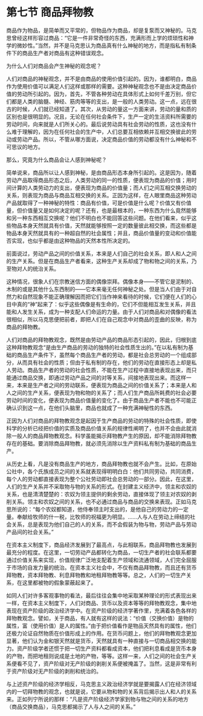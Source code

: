 # 第七节 商品拜物教

商品作为物品，是简单而又平常的，但物品作为商品，却是复泵而又神秘的。马克思曾经这样形容过商品：“它是一件非常奇怪的东西，充满形而上学的烦琐性和神学的微妙性。”当然，并不是马克思认为商品真有什么神秘的地方，而是指私有制条件下的商品生产者对商品有这种错误观念。

为什么人们对商品会产生神秘的观念呢？

人们对商品的神秘观念，并不是由商品的使用价值引起的。因为，谁都明白，商品作为使用价值可以满足人们这样或那样的需要。这种神秘观念也不是由决定商品价值的劳动所引起的。因为，首先，不管各种劳动在具体形式上如何千差万别，但它们都是人类的脑髓、神经、筋肉等等的支出，是一般的人类劳动。这一点，远在很古的时候，人们就已经知道了。其次，从劳动的量这一方面来讲，劳动的量和质的区别也是很明显的。况且，无论在任何社会条件下，生产一定的生活资料所需要的劳动时间，向来就是人们所关心的。最后说劳动具有社会劳动的性质，这也没有什么难于理解的，因为在任何社会的生产中，人们总要互相依赖并互相交换彼此的劳动或劳动产品。所以，不管从哪方面说，决定商品价值的劳动都没有什么神秘和不可思议的地方。

那么，究竟为什么商品会让人感到神秘呢？

简单说来，商品所以让人感到神秘，是由商品形态本身所引起的。这是因为，随着劳动产品取得商品形态之后，人类劳动的同一的性质，便表现为商品的价值；用时间计算的人类劳动力的支出，便表现为商品的价值量；而人们之间互相交换劳动的关系，则表现为商品与商品互相交换的关系。正因为这样，在人眼里商品这种劳动产品就取得了一种神秘的特性：商品有价值，可是价值是什么呢？价值又有价值量，但价值量又是如何决定的呢？还有，也是最根本的，一种东西为什么竟然能够和另一种东西相互交换呢？他们不明白也不能回答这些问题。在他们看来，似乎这些物品本身天然就具有价值，天然就能够按照一定的数量彼此相交换，而这些都是物品本身天然就具有的一种超自然的社会属性；并且，商品价值量的变动和价值能否实现，也似乎都是由这种物品的天然本性所决定的。

前面说过，劳动产品之间的价值关系，本来是人们自己的社会关系，即人和人之间的生产关系。但是在商品生产者看来，这种生产关系却成了物和物之间的关系，乃至物对人的统治关系。

这种情况，很象人们在宗教迷信方面的偶像崇拜。偶像本身——不管它是泥制的、木制的或是其他什么东西制的——它本来毫无任何神秘之处。但是当人们由于对自然力和自然现象不能正确理解因而把它们当作神来看待的时候，它们便在人们的心目中真的“神”起来了：似乎这些偶像是有生命的，它们不但能相互发生关系，并且能和人发生关系，成为一种支配人们命运的力量。由于人们对商品和对偶像的看法很相似，所以马克思便把前者，即把人们在自己观念中对商品的歪曲的反映，称为商品的拜物教。

人们对商品的拜物教观念，既然是由劳动产品的商品形态引起的，因此，归根到底这种拜物教观念“是由生产商品的劳动的独特的社会性质生出的。”在以私有制为基础的商品生产条件下，虽然每个商品生产者的劳动，都是社会总劳动的一个组成部分，从而具有社会的性质；但由于私有制的存在，他们的劳动在直接形态上却是私人劳动。商品生产者的劳动的社会性质，不能在生产过程中直接地表现出来，而只能通过商品交换，即通过劳动产品之间的对等关系，间接地表现出来。而这样一来，本来是生产者之间的劳动联系，便表现为商品之间的价值关系了；本来是人和人之间的生产关系，便表现为物和物的关系了；而人们生产商品所耗费的社会必要劳动时间的变化，便表现为商品价值量的变化了。由于商品生产者不能也不可能正确认识到这一点，在他们头脑里，商品也就成了一种充满神秘性的东西。

正因为人们对商品的拜物教观念是起因于生产商品的劳动的特殊的社会性质，即使科学的分析已经把价值的实质及商品价值关系的规律性阐明了，也并不会由此就消除一般人的商品拜物教观念。科学虽能揭示拜物教产生的原因，却不能消除拜物教存在的基础。要消除商品拜物教，就必须先消除以生产资料私有制为基础的商品生产。

从历史上看，凡是没有商品生产的地方，商品拜物教也就不会产生。比如，在原始公社中，各个氏族成员之间的关系就表现得明明白白：他们共同劳动，共同消费，每个人的劳动都直接表现为整个公社劳动即社会总劳动的一部分。因此，在这里，人们的生产关系并不采取物与物的关系的形式。在封建主义经济中，领主和农奴的关系，也是清清楚楚的：农奴为领主提供的剩余劳动，直接体现了领主对农奴的剥削关系。领主和农奴之间的关系，也不必通过商品与商品的交换来表现。正如马克思所说的：“每个农奴都知道，他侍奉领主时支出的，是他自己的劳动力的一定量。奉献给牧师的什一税，比牧师的祝福更为明显。……人与人在劳动上缔结的社会关系，总是表现为他们自己的人的关系，而不会假装为物与物，劳动产品与劳动产品间的社会关系。”

在资本主义制度下，商品经济发展到了最高点，与此相联系，商品拜物教也发展到最充分的程度。在这里，一切劳动产品都转化为商品，一切生产者的社会联系都要通过价值关系来实现，价值规律广泛地支配着生产领域和流通领域，人们完全屈服于市场的自发力量的统治。在资本主义社会中，不仅有商品拜物教，而且还有货币拜物教，资本拜物教、利息拜物教和地租拜物教等等。总之，人们的一切生产关系，在这里都被物的假象蒙蔽起来了。

如同人们对许多客观事物的看法，最后往往会集中地采取某种理论的形式表现出来一样，在资本主义制度下，人们对商品、货币以及资本等等的拜物教观念，集中地表现在资产阶级的政治经济学中。在资产阶级的经济学著作里，充满着各色各样的拜物教观念。譬如，关于商品，有人就有这样的说法：“价值（交换价值）是物的属性，富（使用价值）是人的属性。”由于把价值看作是物品天然具有的属性，他们还极力论证自然物质在价值形成上的作用。在货币问题上，他们的拜物教观念更加显著，他们认为金和银天然就是货币，天然就具有一种直接与一切商品相交换的能力。资产阶级学者还惯于把一切生产资料都看成资本，他们把利息看成是货币本身的产物，而把地租则说成是土地的产物，等等。这样一来，人们之间的社会生产关系便看不见了，资产阶级对无产阶级的剥削关系便被掩盖了。当然，这是非常有利于资产阶级对无产阶级的剥削和统治的。

与上述资产阶级的经济学相反，马克思主义政治经济学就是要揭露人们在经济领域内的一切拜物教的观念，也就是说，它要从物和物的关系背后揭示出人和人的关系来。正如列宁所说的那样：“凡是资产阶级经济学家到物与物之间的关系的地方（商品交换商品），马克思都揭示了人与人之间的关系。”